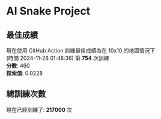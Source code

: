 
# AI Snake Project

## **最佳成績**
現在使用 GitHub Action 訓練最佳成績為在 10x10 的地圖情況下  
(時間 2024-11-26 01:48:36) 第 **754** 次訓練  
**分數**: 460  
**探索值**: 0.0228

## 總訓練次數
現在已經訓練了: **217000** 次

